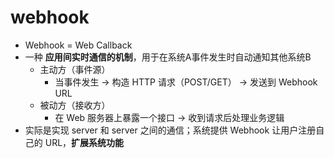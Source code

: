 # webhook

- Webhook = Web Callback
- 一种 **应用间实时通信的机制**，用于在系统A事件发生时自动通知其他系统B
  - 主动方（事件源）
    - 当事件发生 → 构造 HTTP 请求（POST/GET） → 发送到 Webhook URL
  - 被动方（接收方）
    - 在 Web 服务器上暴露一个接口 → 收到请求后处理业务逻辑
- 实际是实现 server 和 server 之间的通信；系统提供 Webhook 让用户注册自己的 URL，**扩展系统功能**

